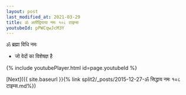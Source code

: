 ```yaml
---
layout: post
last_modified_at: 2021-03-29
title: ॐ अतींद्रियाया नमः १०८ टाइम्स
youtubeId: pPWCqwJcM3Y
---
```

 
 
 ॐ ब्रह्मा विधि नमः  
 
 -  जो वेदों का विशेषज्ञ है 
 
  
 
  
 
 
 
 
 
 


{% include youtubePlayer.html id=page.youtubeId %}
 
[Next]({{ site.baseurl }}{% link  split2/_posts/2015-12-27-ॐ सिद्धाय नमः १०८ टाइम्स.md%})
 
